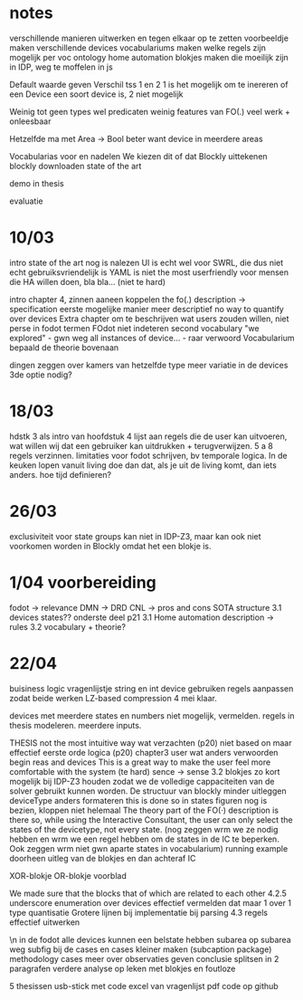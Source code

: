# notes
verschillende manieren uitwerken en tegen elkaar op te zetten
voorbeeldje maken
	verschillende devices
	vocabulariums maken
	welke regels zijn mogelijk per voc
ontology home automation
blokjes maken die moeilijk zijn in IDP, weg te moffelen in js


Default waarde geven
Verschil tss 1 en 2
	1 is het mogelijk om te inereren of een Device een soort device is, 2 niet mogelijk

Weinig tot geen types wel predicaten
	weinig features van FO(.)
	veel werk + onleesbaar

Hetzelfde ma met Area -> Bool
	beter want device in meerdere areas

Vocabularias voor en nadelen
We kiezen dit of dat
Blockly uittekenen
blockly downloaden
state of the art

demo in thesis

evaluatie



# 10/03

intro state of the art nog is nalezen
UI is echt wel voor SWRL, die dus niet echt gebruiksvriendelijk is
YAML is niet the most userfriendly voor mensen die HA willen doen, bla bla… (niet te hard)

intro chapter 4, zinnen aaneen koppelen
the fo(.) description -> specification
eerste mogelijke manier meer descriptief
no way to quantify over devices
Extra chapter om te beschrijven wat users zouden willen, niet perse in fodot termen
FOdot niet indeteren
second vocabulary "we explored" - gwn weg
all instances of device… - raar verwoord
Vocabularium bepaald de theorie bovenaan


dingen zeggen over kamers van hetzelfde type
meer variatie in de devices
3de optie nodig?


# 18/03
hdstk 3 als intro van hoofdstuk 4
lijst aan regels die de user kan uitvoeren, wat willen wij dat een gebruiker kan uitdrukken + terugverwijzen. 5 a 8 regels verzinnen.
limitaties voor fodot schrijven, bv temporale logica. In de keuken lopen vanuit living doe dan dat, als je uit de living komt, dan iets anders.
hoe tijd definieren?

# 26/03
exclusiviteit voor state groups kan niet in IDP-Z3, maar kan ook niet voorkomen worden in Blockly omdat het een blokje is.

# 1/04 voorbereiding
fodot -> relevance
DMN -> DRD
CNL -> pros and cons
SOTA structure
3.1 devices states??
onderste deel p21
3.1 Home automation description -> rules
3.2 vocabulary + theorie?

# 22/04
buisiness logic
vragenlijstje
string en int device gebruiken
regels aanpassen zodat beide werken
LZ-based compression
4 mei klaar.

devices met meerdere states en numbers niet mogelijk, vermelden.
regels in thesis modeleren.
meerdere inputs.

THESIS
not the most intuitive way wat verzachten (p20)
niet based on maar effectief eerste orde logica (p20)
chapter3 user wat anders verwoorden
begin reas and devices
This is a great way to make the user feel more comfortable with the system (te hard)
sence -> sense
3.2 blokjes zo kort mogelijk bij IDP-Z3 houden zodat we de volledige cappaciteiten van de solver gebruikt kunnen worden. 
De structuur van blockly minder uitleggen
deviceType anders formateren
this is done so in states
figuren nog is bezien, kloppen niet helemaal
The theory part of the FO(·) description is there so, while using the Interactive Consultant, the user can only select the states of the devicetype, not every state. (nog zeggen wrm we ze nodig hebben en wrm we een regel hebben om de states in de IC te beperken. Ook zeggen wrm niet gwn aparte states in vocabularium)
running example doorheen uitleg van de blokjes en dan achteraf IC


XOR-blokje
OR-blokje
voorblad


We made sure that the blocks that of which are related to each other
4.2.5 underscore
enumeration over devices effectief vermelden dat maar 1 over 1 type quantisatie
Grotere lijnen bij implementatie bij parsing 4.3
regels effectief uitwerken



\n in de fodot
alle devices kunnen een belstate hebben
subarea op subarea weg
subfig bij de cases en cases kleiner maken (subcaption package)
methodology cases meer over observaties geven
conclusie splitsen in 2 paragrafen
verdere analyse op leken met blokjes en foutloze

5 thesissen
usb-stick met code
excel van vragenlijst
pdf
code op github






